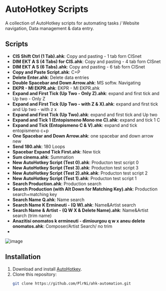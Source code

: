 # AutoHotkey Scripts

A collection of AutoHotkey scripts for automating tasks / Website navigation, Data management & data entry.

## Scripts

- **CIS Shift Ctrl (1 Tab).ahk**: Copy and pasting - 1 tab forn CISnet
- **DIM EKT A S (4 Tabs) for CIS.ahk**: Copy and pasting - 4 tab forn CISnet
- **DIM EKT A S (6 Tabs).ahk**: Copy and pasting - 6 tab forn CISnet
- **Copy and Paste Script.ahk**: C+P
- **Delete Enter.ahk**: Delete data entries
- **Double Spacebar and Down Arrow.ahk**: MS softw. Navigating
- **EKPR - MI EKPR.ahk**: EKPR - MI EKPR.ahk
- **Expand and First Tick (Up Two - Only Z).ahk**: expand and first tick and Up two - Only Z
- **Expand and First Tick (Up Two - with Z & X).ahk**: expand and first tick and Up two - with z x
- **Expand and First Tick (Up Two).ahk**: expand and first tick and Up two
- **Expand and Tick 1 (Entopismeno Mono me C).ahk**: expand and tick 1 C
- **Expand and Tick (Entopismeno C & V).ahk**: expand and tick entopismeno c+p
- **One Spacebar and Down Arrow.ahk**: one spacebar and down arrow new
- **Send 180.ahk**: 180 Loops
- **Spacebar Expand Tick First.ahk**: New tick
- **Sum cinema.ahk**: Summation
- **New AutoHotkey Script (Test 0).ahk**: Producton test script 0
- **New AutoHotkey Script (Test 3).ahk**: Producton test script 3
- **New AutoHotkey Script (Test 2).ahk.ahk**: Producton test script 2
- **New AutoHotkey Script (Test 1).ahk**: Producton test script 1
- **Search Production.ahk**: Production search
- **Search Production (with Alt Down for Matching Key).ahk**: Production search+matching key
- **Search Name Q.ahk**: Name search
- **Search Name K Ermineuti - (Q W).ahk**: Name&Artist search
- **Search Name & Artist - (Q W X & Delete Name).ahk**: Name&Artist search (trim name)
- **Anazitisi onomatos k ermineuti - dimiourgou q w x aneu delete onomatos.ahk**: Composer/Artist Search/ no trim
- 
  
![image](https://www.autohotkey.com/logos/ahk_logo.png)


## Installation

1. Download and install [AutoHotkey](https://www.autohotkey.com/).
2. Clone this repository:
   ```bash
   git clone https://github.com/PlrNi/ahk-automation.git
